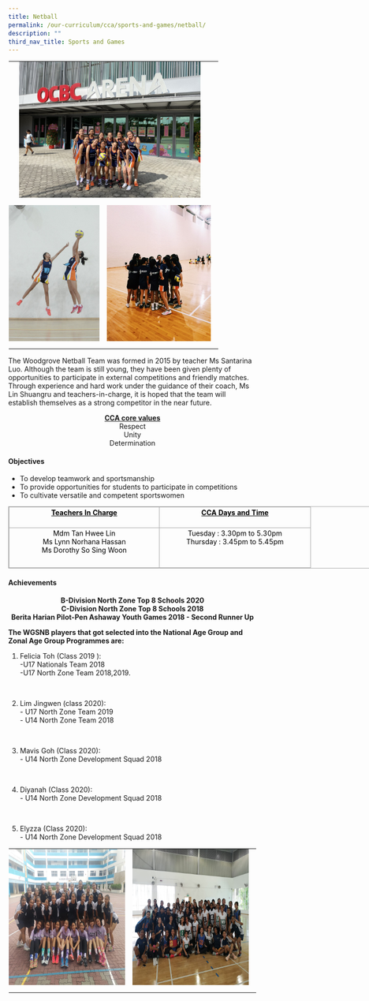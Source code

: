 ```yaml
---
title: Netball
permalink: /our-curriculum/cca/sports-and-games/netball/
description: ""
third_nav_title: Sports and Games
---
```

<table style="margin: auto; outline: 0px; padding: 0px; border-collapse: collapse; clear: both; border: 1px solid transparent; table-layout: fixed;" class="ive_eobj_center ives_tab_kosong"><tbody style="margin: 0px; outline: 0px; padding: 0px;"><tr style="margin: 0px; outline: 0px; padding: 0px;"><td style="margin: 0px; outline: 0px; padding: 0px 15px 15px 0px; vertical-align: top;" colspan="2"><img style="margin: auto; outline: none; padding: 0px; border: none; clear: both; display: block; width: 368px; height: 276px;" class="ive_eobj_center" alt="IMG_0526 (3).jpg" width="100%" src="/images/IMG_0526%20(3).jpeg"></td></tr><tr style="margin: 0px; outline: 0px; padding: 0px;"><td style="margin: 0px; outline: 0px; padding: 0px 15px 15px 0px; vertical-align: top;"><img style="margin: auto; outline: none; padding: 0px; border: none; clear: both; display: block; width: 184px; height: 276px;" class="ive_eobj_center" alt="Jump 1.jpeg" src="/images/Jump%201.jpeg"></td><td style="margin: 0px; outline: 0px; padding: 0px 15px 15px 0px; vertical-align: top;"><img style="margin: auto; outline: none; padding: 0px; border: none; clear: both; display: block; width: 211px; height: 276px;" class="ive_eobj_center" alt="IMG_2717.JPG" width="100%" src="/images/IMG_2717.jpeg"></td></tr></tbody></table>

  

The Woodgrove Netball Team was formed in 2015 by teacher Ms Santarina Luo. Although the team is still young, they have been given plenty of opportunities to participate in external competitions and friendly matches. Through experience and hard work under the guidance of their coach, Ms Lin Shuangru and teachers-in-charge, it is hoped that the team will establish themselves as a strong competitor in the near future.

<p style="text-align:center;"><strong><u>CCA core values</u></strong><br>Respect<br>Unity<br>Determination</p>

#### Objectives

*   To develop teamwork and sportsmanship
*   To provide opportunities for students to participate in competitions
*   To cultivate versatile and competent sportswomen

  

<table style="margin: 0px; outline: 0px; padding: 0px; border-collapse: collapse; border: 1px solid rgb(170, 170, 170); width: 856px;" class="iveo_table ives_tab_simple3" cellpadding="0" cellspacing="0" border="0"><tbody style="margin: 0px; outline: 0px; padding: 0px;"><tr style="margin: 0px; outline: 0px; padding: 0px; height: 31.5pt;"><td style="margin: 0px; outline: 0px; padding: 2px; text-align: center; border: 1px solid rgb(170, 170, 170); width: 225.25pt;" valign="top"><font style="margin: 0px; outline: 0px; padding: 0px;" color="#000000"><strong style="margin: 0px; outline: 0px; padding: 0px;"><u style="margin: 0px; outline: 0px; padding: 0px;">Teachers In Charge</u></strong></font><br style="margin: 0px; outline: 0px; padding: 0px;"></td><td style="margin: 0px; outline: 0px; padding: 2px; text-align: center; border: 1px solid rgb(170, 170, 170); width: 226pt;" valign="top"><font style="margin: 0px; outline: 0px; padding: 0px;" color="#000000"><strong style="margin: 0px; outline: 0px; padding: 0px;"><u style="margin: 0px; outline: 0px; padding: 0px;">CCA Days and Time</u></strong></font><br style="margin: 0px; outline: 0px; padding: 0px;"></td></tr><tr style="margin: 0px; outline: 0px; padding: 0px; height: 60.75pt;"><td style="margin: 0px; outline: 0px; padding: 2px; text-align: center; border: 1px solid rgb(170, 170, 170); width: 225.25pt;" valign="top"><font style="margin: 0px; outline: 0px; padding: 0px;" color="#000000">Mdm Tan Hwee Lin<br style="margin: 0px; outline: 0px; padding: 0px;">Ms Lynn Norhana Hassan<br style="margin: 0px; outline: 0px; padding: 0px;">Ms Dorothy So Sing Woon</font><br style="margin: 0px; outline: 0px; padding: 0px;"></td><td style="margin: 0px; outline: 0px; padding: 2px; text-align: center; border: 1px solid rgb(170, 170, 170); width: 226pt;" valign="top"><font style="margin: 0px; outline: 0px; padding: 0px;" color="#000000">Tuesday : 3.30pm to 5.30pm<br style="margin: 0px; outline: 0px; padding: 0px;">Thursday : 3.45pm to 5.45pm</font><br style="margin: 0px; outline: 0px; padding: 0px;"></td></tr></tbody></table>

  

#### Achievements

<p style="text-align:center;"> <strong>B-Division North Zone Top 8 Schools 2020<br>C-Division North Zone Top 8 Schools 2018<br>Berita Harian Pilot-Pen Ashaway Youth Games 2018 - Second Runner Up</strong></p>
  

**The WGSNB players that got selected into the National Age Group and Zonal Age Group Programmes are:**

  

1) Felicia Toh (Class 2019 ): <br>
\-U17 Nationals Team 2018 <br>
\-U17 North Zone Team 2018,2019.

  <br>

2) Lim Jingwen (class 2020): <br>
\- U17 North Zone Team 2019 <br>
\- U14 North Zone Team 2018

  <br>

3) Mavis Goh (Class 2020): <br>
\- U14 North Zone Development Squad 2018

  <br>

4) Diyanah (Class 2020): <br>
\- U14 North Zone Development Squad 2018

  <br>

5) Elyzza (Class 2020): <br>
\- U14 North Zone Development Squad 2018

  

<table style="margin: auto; outline: 0px; padding: 0px; border-collapse: collapse; clear: both; border: 1px solid transparent; table-layout: fixed;" class="ive_eobj_center ives_tab_kosong"><tbody style="margin: 0px; outline: 0px; padding: 0px;"><tr style="margin: 0px; outline: 0px; padding: 0px;"><td style="margin: 0px; outline: 0px; padding: 0px 15px 15px 0px; vertical-align: top;"><img style="margin: auto; outline: none; padding: 0px; border: none; clear: both; display: block; width: 369px; height: 276px;" class="ive_eobj_center" alt="IMG-20190416-WA0014 (1).jpg" width="100%" src="/images/IMG-20190416-WA0014%20(1).jpeg"></td><td style="margin: 0px; outline: 0px; padding: 0px 15px 15px 0px; vertical-align: top;"><img style="margin: auto; outline: none; padding: 0px; border: none; clear: both; display: block; width: 368px; height: 276px;" class="ive_eobj_center" alt="6760f2f4-3003-4107-93f4-4e31cf4f1b53.jpg" width="100%" src="/images/6760f2f4-3003-4107-93f4-4e31cf4f1b53.jpeg"></td></tr></tbody></table>